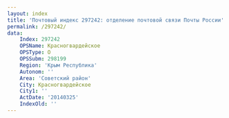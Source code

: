 ```yaml
---
layout: index
title: 'Почтовый индекс 297242: отделение почтовой связи Почты России'
permalink: /297242/
data:
    Index: 297242
    OPSName: Красногвардейское
    OPSType: О
    OPSSubm: 298199
    Region: 'Крым Республика'
    Autonom: ''
    Area: 'Советский район'
    City: Красногвардейское
    City1: ''
    ActDate: '20140325'
    IndexOld: ''
---
```

